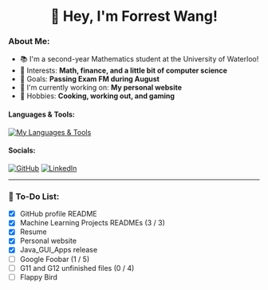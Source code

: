# <div align="center"> 👋 Hey, I'm Forrest Wang! </div>  

### About Me:

- 📚 I'm a second-year Mathematics student at the University of Waterloo!
- 🧠 Interests: **Math, finance, and a little bit of computer science**
- 🎯 Goals: **Passing Exam FM during August**
- 🔭 I'm currently working on: **My personal website**
- 🍣 Hobbies: **Cooking, working out, and gaming**

#### Languages & Tools:

[![My Languages & Tools](https://skillicons.dev/icons?i=idea,py,java)](https://skillicons.dev)


#### Socials:

[![GitHub](https://skillicons.dev/icons?i=github)](https://github.com/forrestywang)
[![LinkedIn](https://skillicons.dev/icons?i=linkedin)](https://www.linkedin.com/in/forrestywang/)

---

### 🚧 To-Do List:

- [x] GitHub profile README
- [x] Machine Learning Projects READMEs (3 / 3)
- [x] Resume
- [x] Personal website
- [x] Java_GUI_Apps release
- [ ] Google Foobar (1 / 5)
- [ ] G11 and G12 unfinished files (0 / 4)
- [ ] Flappy Bird
